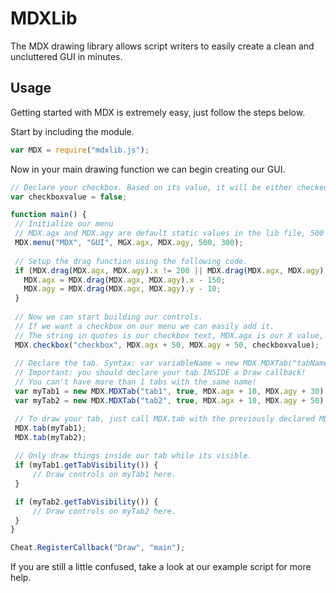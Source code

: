 # MDXLib
 The MDX drawing library allows script writers to easily create a clean and uncluttered GUI in minutes.

## Usage
 Getting started with MDX is extremely easy, just follow the steps below.
 
 Start by including the module.
 ```javascript
 var MDX = require("mdxlib.js");
 ```
 
 Now in your main drawing function we can begin creating our GUI.
 ```javascript
 // Declare your checkbox. Based on its value, it will be either checked (true) or unchecked (false) by default.
 var checkboxvalue = false;

 function main() {
  // Initialize our menu
  // MDX.agx and MDX.agy are default static values in the lib file, 500 & 300 are width & height. It is recommended you use the default MDX values for the drag control to work.
  MDX.menu("MDX", "GUI", MGX.agx, MDX.agy, 500, 300);
  
  // Setup the drag function using the following code.
  if (MDX.drag(MDX.agx, MDX.agy).x != 200 || MDX.drag(MDX.agx, MDX.agy).y != 200){
    MDX.agx = MDX.drag(MDX.agx, MDX.agy).x - 150;
    MDX.agy = MDX.drag(MDX.agx, MDX.agy).y - 10;
  }
  
  // Now we can start building our controls.
  // If we want a checkbox on our menu we can easily add it.
  // The string in quotes is our checkbox text, MDX.agx is our X value, MDX.agy is our Y value, and checkboxvalue is the changing value.
  MDX.checkbox("checkbox", MDX.agx + 50, MDX.agy + 50, checkboxvalue);
  
  // Declare the tab. Syntax: var variableName = new MDX.MDXTab("tabName", boolVisibility, coordX, coordY);
  // Important: you should declare your tab INSIDE a Draw callback!
  // You can't have more than 1 tabs with the same name!
  var myTab1 = new MDX.MDXTab("tab1", true, MDX.agx + 10, MDX.agy + 30);
  var myTab2 = new MDX.MDXTab("tab2", true, MDX.agx + 10, MDX.agy + 50);

  // To draw your tab, just call MDX.tab with the previously declared MDXTab object as argument.
  MDX.tab(myTab1);
  MDX.tab(myTab2);
  
  // Only draw things inside our tab while its visible.
  if (myTab1.getTabVisibility()) {
      // Draw controls on myTab1 here.
  }

  if (myTab2.getTabVisibility()) {
      // Draw controls on myTab2 here.
  }
 }

 Cheat.RegisterCallback("Draw", "main");
 ```
 
 If you are still a little confused, take a look at our example script for more help.
